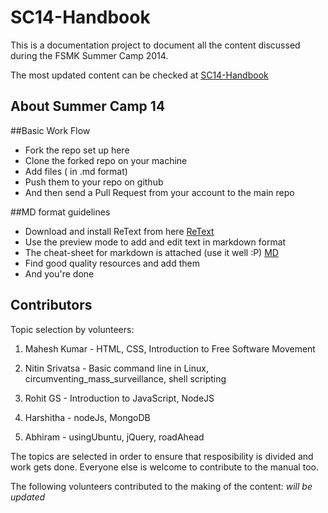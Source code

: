 SC14-Handbook
========

This is a documentation project to document all the content discussed during the FSMK Summer Camp 2014.

The most updated content can be checked at [SC14-Handbook](https://fsmk.github.io/SC14-Handbook/book/ "SC14-Handbook")

## About Summer Camp 14

##Basic Work Flow

* Fork the repo set up here 
* Clone the forked repo on your machine
* Add files ( in .md format)
* Push them to your repo on github
* And then send a Pull Request from your account to the main repo

##MD format guidelines

* Download and install ReText from here [ReText](http://sourceforge.net/projects/retext/postdownload)
* Use the preview mode to add and edit text in markdown format
* The cheat-sheet for markdown is attached (use it well :P) [MD](http://packetlife.net/media/library/16/Markdown.pdf)
* Find good quality resources and add them 
* And you're done

## Contributors

Topic selection by volunteers:

1. Mahesh Kumar - HTML, CSS, Introduction to Free Software Movement

2. Nitin Srivatsa - Basic command line in Linux, 	circumventing_mass_surveillance, shell scripting

3. Rohit GS - Introduction to JavaScript, NodeJS

4. Harshitha - nodeJs, MongoDB

5. Abhiram - usingUbuntu, jQuery, roadAhead


The topics are selected in order to ensure that resposibility is divided and work gets done. Everyone else is welcome to contribute to the manual too.

The following volunteers contributed to the making of the content:
*will be updated*

